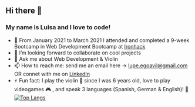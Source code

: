 ## Hi there 👋

### My name is Luisa and I love to code! 

- 🚀 From January 2021 to March 2021 I attended and completed a 9-week Bootcamp in Web Development Bootcamp at [Ironhack](https://www.ironhack.com/en)
- 👯 I’m looking forward to collaborate on cool projects
- 💬 Ask me about Web Development & Violin
- 📫 How to reach me: send me an email here -> lupe.egoavil@gmail.com OR connet with me on [LinkedIn](https://www.linkedin.com/in/luisa-egoavil/)
- ⚡ Fun fact: I play the violin 🎻 since I was 6 years old, love to play videogames 🎮 , and speak 3 languages (Spanish, German & English)! 🙂
[![Top Langs](https://github-readme-stats.vercel.app/api/top-langs/?LuisaEgoavil=anuraghazra&layout=compact)](https://github.com/LuisaEgoavil/github-readme-stats)
